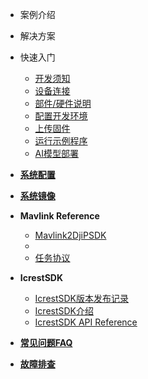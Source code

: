 
* 案例介绍 
* 解决方案
* 快速入门
    * [开发须知](zh-cn/BeforeDevelopment.md)
    * [设备连接](zh-cn/DeviceConnection.md)
    * [部件/硬件说明](zh-cn/HardwareOverview.md)
    * [配置开发环境](zh-cn/DevelopmentEnvironment.md)
    * [上传固件](zh-cn/configuration.md)
    * [运行示例程序](zh-cn/SampleCode.md)
    * [AI模型部署](zh-cn/AiDeploy.md)

* [**系统配置**](zh-cn/SystemConfiguration.md)
* [**系统镜像**](zh-cn/SystemImage.md)
* **Mavlink Reference**
  * [Mavlink2DjiPSDK](zh-cn/Mavlink2DjiPSDK.md)
  *
  * [任务协议](zh-cn/Mavlink2DjiPSDK.md)
* **IcrestSDK**
    * [IcrestSDK版本发布记录](zh-cn/IcrestSdkReleaseNote.md)
    * [IcrestSDK介绍](zh-cn/IcrestSdkIntruduction.md)
    * [IcrestSDK API Reference](zh-cn/IcrestSdkApiReference.md)
* [**常见问题FAQ**](zh-cn/FAQ.md)
 
* [**故障排查**](zh-cn/TroubleShooting.md)